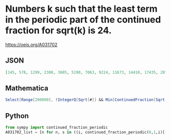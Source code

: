 # Numbers k such that the least term in the periodic part of the continued fraction for sqrt\(k\) is 24\.
https://oeis.org/A031702
## JSON
```JSON
[145, 578, 1299, 2308, 3605, 5190, 7063, 9224, 11673, 14410, 17435, 20748, 24349, 28238, 32415, 36880, 41633, 46674, 52003, 57620, 63525, 69718, 76199, 82968, 90025, 97370, 97994, 105003, 112924, 121133, 129630, 138415, 147488, 156849, 166498]
```
## Mathematica
```Mathematica
Select[Range[200000], !IntegerQ[Sqrt[#]] && Min[ContinuedFraction[Sqrt[#]][[2]]] == 24&] (* _Vincenzo Librandi_, Feb 06 2012 *)
```
## Python
```Python
from sympy import continued_fraction_periodic
A031702_list = [n for n, s in ((i, continued_fraction_periodic(0,1,i)[-1]) for i in range(1,10**5)) if isinstance(s, list) and min(s) == 24] # _Chai Wah Wu_, Jun 08 2017
```
